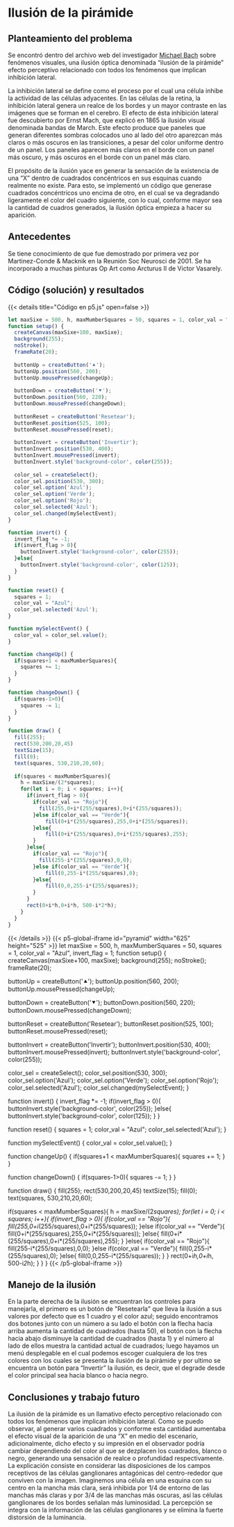 # Ilusión de la pirámide

## Planteamiento del problema

Se encontró dentro del archivo web del investigador [Michael Bach](https://michaelbach.de/ot) sobre fenómenos visuales, una ilusión óptica denominada “ilusión de la pirámide” efecto perceptivo relacionado con todos los fenómenos que implican inhibición lateral. 
 
La inhibición lateral se define como el proceso por el cual una célula inhibe la actividad de las células adyacentes. En las células de la retina, la inhibición lateral genera un realce de los bordes y un mayor contraste en las imágenes que se forman en el cerebro. El efecto de ésta inhibición lateral fue descubierto por Ernst Mach, que explicó en 1865 la ilusión visual denominada bandas de March. Este efecto produce que paneles que generan diferentes sombras colocados uno al lado del otro aparezcan más claros o más oscuros en las transiciones, a pesar del color uniforme dentro de un panel. Los paneles aparecen más claros en el borde con un panel más oscuro, y más oscuros en el borde con un panel más claro. 
 
El propósito de la ilusión yace en generar la sensación de la existencia de una “X” dentro de cuadrados concéntricos en sus esquinas cuando realmente no existe. Para esto, se implementó un código que generase cuadrados concéntricos uno encima de otro, en el cual se va degradando ligeramente el color del cuadro siguiente, con lo cual, conforme mayor sea la cantidad de cuadros generados, la ilusión óptica empieza a hacer su aparición.

## Antecedentes

Se tiene conocimiento de que fue demostrado por primera vez por Martinez-Conde & Macknik en la Reunión Soc Neurosci de 2001. Se ha incorporado a muchas pinturas Op Art como Arcturus II de Victor Vasarely.

## Código (solución) y resultados

{{< details title="Código en p5.js" open=false >}}
```js
let maxSixe = 500, h, maxMumberSquares = 50, squares = 1, color_val = "Azul", invert_flag = 1;
function setup() {
  createCanvas(maxSixe+100, maxSixe);
  background(255);
  noStroke();
  frameRate(20);
  
  buttonUp = createButton('⯅');
  buttonUp.position(560, 200);
  buttonUp.mousePressed(changeUp);
  
  buttonDown = createButton('⯆');
  buttonDown.position(560, 220);
  buttonDown.mousePressed(changeDown);
  
  buttonReset = createButton('Resetear');
  buttonReset.position(525, 100);
  buttonReset.mousePressed(reset);
  
  buttonInvert = createButton('Invertir');
  buttonInvert.position(530, 400);
  buttonInvert.mousePressed(invert);
  buttonInvert.style('background-color', color(255));
  
  color_sel = createSelect();
  color_sel.position(530, 300);
  color_sel.option('Azul');
  color_sel.option('Verde');
  color_sel.option('Rojo');
  color_sel.selected('Azul');
  color_sel.changed(mySelectEvent);
}

function invert() {
  invert_flag *= -1;
  if(invert_flag > 0){
    buttonInvert.style('background-color', color(255));
  }else{
    buttonInvert.style('background-color', color(125));
  }
}

function reset() {
  squares = 1;
  color_val = "Azul";
  color_sel.selected('Azul');
}

function mySelectEvent() {
  color_val = color_sel.value();
}

function changeUp() {
  if(squares+1 < maxMumberSquares){
    squares += 1;
  }
}

function changeDown() {
  if(squares-1>0){
    squares -= 1;
  }
}

function draw() {
  fill(255);
  rect(530,200,20,45)
  textSize(15);
  fill(0);
  text(squares, 530,210,20,60);
  
  if(squares < maxMumberSquares){
    h = maxSixe/(2*squares);
    for(let i = 0; i < squares; i++){
      if(invert_flag > 0){
        if(color_val == "Rojo"){
          fill(255,0+i*(255/squares),0+i*(255/squares));
        }else if(color_val == "Verde"){
            fill(0+i*(255/squares),255,0+i*(255/squares));
        }else{
            fill(0+i*(255/squares),0+i*(255/squares),255);
        }
      }else{
        if(color_val == "Rojo"){
          fill(255-i*(255/squares),0,0);
        }else if(color_val == "Verde"){
            fill(0,255-i*(255/squares),0);
        }else{
            fill(0,0,255-i*(255/squares));
        }
      }
      rect(0+i*h,0+i*h, 500-i*2*h);
    }
  }
}
```
{{< /details >}}
{{< p5-global-iframe id="pyramid" width="625" height="525" >}}
let maxSixe = 500, h, maxMumberSquares = 50, squares = 1, color_val = "Azul", invert_flag = 1;
function setup() {
  createCanvas(maxSixe+100, maxSixe);
  background(255);
  noStroke();
  frameRate(20);
  
  buttonUp = createButton('⯅');
  buttonUp.position(560, 200);
  buttonUp.mousePressed(changeUp);
  
  buttonDown = createButton('⯆');
  buttonDown.position(560, 220);
  buttonDown.mousePressed(changeDown);
  
  buttonReset = createButton('Resetear');
  buttonReset.position(525, 100);
  buttonReset.mousePressed(reset);
  
  buttonInvert = createButton('Invertir');
  buttonInvert.position(530, 400);
  buttonInvert.mousePressed(invert);
  buttonInvert.style('background-color', color(255));
  
  color_sel = createSelect();
  color_sel.position(530, 300);
  color_sel.option('Azul');
  color_sel.option('Verde');
  color_sel.option('Rojo');
  color_sel.selected('Azul');
  color_sel.changed(mySelectEvent);
}

function invert() {
  invert_flag *= -1;
  if(invert_flag > 0){
    buttonInvert.style('background-color', color(255));
  }else{
    buttonInvert.style('background-color', color(125));
  }
}

function reset() {
  squares = 1;
  color_val = "Azul";
  color_sel.selected('Azul');
}

function mySelectEvent() {
  color_val = color_sel.value();
}

function changeUp() {
  if(squares+1 < maxMumberSquares){
    squares += 1;
  }
}

function changeDown() {
  if(squares-1>0){
    squares -= 1;
  }
}

function draw() {
  fill(255);
  rect(530,200,20,45)
  textSize(15);
  fill(0);
  text(squares, 530,210,20,60);
  
  if(squares < maxMumberSquares){
    h = maxSixe/(2*squares);
    for(let i = 0; i < squares; i++){
      if(invert_flag > 0){
        if(color_val == "Rojo"){
          fill(255,0+i*(255/squares),0+i*(255/squares));
        }else if(color_val == "Verde"){
            fill(0+i*(255/squares),255,0+i*(255/squares));
        }else{
            fill(0+i*(255/squares),0+i*(255/squares),255);
        }
      }else{
        if(color_val == "Rojo"){
          fill(255-i*(255/squares),0,0);
        }else if(color_val == "Verde"){
            fill(0,255-i*(255/squares),0);
        }else{
            fill(0,0,255-i*(255/squares));
        }
      }
      rect(0+i*h,0+i*h, 500-i*2*h);
    }
  }
}
{{< /p5-global-iframe >}}

## Manejo de la ilusión

En la parte derecha de la ilusión se encuentran los controles para manejarla, el primero es un botón de "Resetearla" que lleva la ilusión a sus valores por defecto que es 1 cuadro y el color azul; seguido encontramos dos botones junto con un número a su lado el botón con la flecha hacia arriba aumenta la cantidad de cuadrados (hasta 50), el botón con la flecha hacia abajo disminuye la cantidad de cuadrados (hasta 1) y el número al lado de ellos muestra la cantidad actual de cuadrados; luego hayamos un menú desplegable en el cual podemos escoger cualquiera de los tres colores con los cuales se presenta la ilusión de la pirámide y por ultimo se encuentra un botón para “Invertir” la ilusión, es decir, que el degrade desde el color principal sea hacia blanco o hacia negro.

## Conclusiones y trabajo futuro

La ilusión de la pirámide es un llamativo efecto perceptivo relacionado con todos los fenómenos que implican inhibición lateral. Como se puedo observar, al generar varios cuadrados y conforme esta cantidad aumentaba el efecto visual de la aparición de una “X” en medio del escenario, adicionalmente, dicho efecto y su impresión en el observador podría cambiar dependiendo del color al que se dezplacen los cuadrados, blanco o negro, generando una sensación de realce o profundidad respectivamente. La explicación consiste en considerar las disposiciones de los campos receptivos de las células ganglionares antagónicas del centro-rededor que conviven con la imagen. Imaginemos una célula en una esquina con su centro en la mancha más clara, será inhibida por 1/4 de entorno de las manchas más claras y por 3/4 de las manchas más oscuras, así las células ganglionares de los bordes señalan más luminosidad. La percepción se integra con la información de las células ganglionares y se elimina la fuerte distorsión de la luminancia.